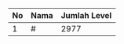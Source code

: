 | No | Nama            | Jumlah Level |
|----|-----------------|--------------|
| 1  | #    |    2977        |
